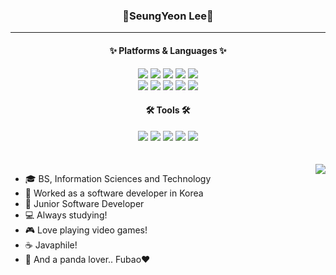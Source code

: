 <div align="center">
  
  ### 🐼SeungYeon Lee🐼
</div>

  ---

<div align=center>
	<h4> ✨ Platforms & Languages ✨ </h4>
  <picture>
	  <img src="https://img.shields.io/badge/Java-007396?style=flat&logo=Conda-Forge&logoColor=white" />
  </picture>
  <picture>
	  <img src="https://img.shields.io/badge/HTML5-E34F26?style=flat&logo=HTML5&logoColor=white" />
  </picture>
  <img src="https://img.shields.io/badge/CSS3-1572B6?style=flat&logo=CSS3&logoColor=white" />
	<img src="https://img.shields.io/badge/JavaScript-F7DF1E?style=flat&logo=JavaScript&logoColor=white" />
	<img src="https://img.shields.io/badge/jQuery-0769AD?style=flat&logo=jQuery&logoColor=white" />
	<br>
  <img src="https://img.shields.io/badge/React-61DAFB?style=flat&logo=React&logoColor=white">
	<img src="https://img.shields.io/badge/Spring-6DB33F?style=flat&logo=Spring&logoColor=white" />
	<img src="https://img.shields.io/badge/Oracle%20SQL-F80000?style=flat&logo=Oracle&logoColor=white" />
	<img src="https://img.shields.io/badge/MSSQL-CC2927?style=flat&logo=microsoftsqlserver&logoColor=white" />
	<img src="https://img.shields.io/badge/MariaDB-003545?style=flat&logo=MariaDB&logoColor=white" />
  <br>
	<h4>🛠 Tools 🛠</h4>
	<img src="https://img.shields.io/badge/Eclipse%20IDE-2C2255?style=flat&logo=EclipseIDE&logoColor=white" />
	<img src="https://img.shields.io/badge/Visual%20Studio%20Code-007ACC?style=flat&logo=VisualStudioCode&logoColor=white" />
	<img src="https://img.shields.io/badge/Tomcat-F8DC75?style=flat&logo=ApacheTomcat&logoColor=white" />
	<img src="https://img.shields.io/badge/GitHub-181717?style=flat&logo=GitHub&logoColor=white" />
  <img src="https://img.shields.io/badge/GitLab-FC6D26?style=flat&logo=GitLab&logoColor=white" />
 
</div>
<br>
<br>

<picture>
  <img align="right" src="https://leetcard.jacoblin.cool/ciiindy?theme=light"/>
</picture>

- 🎓 BS, Information Sciences and Technology
- 💼 Worked as a software developer in Korea
- 🌱 Junior Software Developer
- 💻 Always studying!
- 🎮 Love playing video games!
- ☕ Javaphile!
- 🐼 And a panda lover.. Fubao❤
